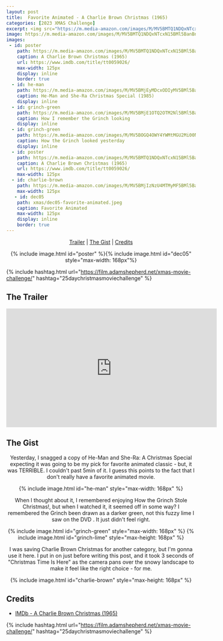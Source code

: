 ```yaml
---
layout: post
title:  Favorite Animated - A Charlie Brown Christmas (1965)
categories: [2023 XMAS Challenge]
excerpt: <img src="https://m.media-amazon.com/images/M/MV5BMTQ1NDQxNTcxN15BMl5BanBnXkFtZTgwNzY1Njc1MzE@._V1_FMjpg_UX351_.jpg" width="125px"/>
image: https://m.media-amazon.com/images/M/MV5BMTQ1NDQxNTcxN15BMl5BanBnXkFtZTgwNzY1Njc1MzE@._V1_FMjpg_UX351_.jpg
images:
 - id: poster
    path: https://m.media-amazon.com/images/M/MV5BMTQ1NDQxNTcxN15BMl5BanBnXkFtZTgwNzY1Njc1MzE@._V1_FMjpg_UX351_.jpg
    caption: A Charlie Brown Christmas (1965)
    url: https://www.imdb.com/title/tt0059026/
    max-width: 125px
    display: inline
    border: true
  - id: he-man
    path: https://m.media-amazon.com/images/M/MV5BMjEyMDcxODIyMV5BMl5BanBnXkFtZTcwOTkxODMzMQ@@._V1_FMjpg_UX376_.jpg
    caption: He-Man and She-Ra Christmas Special (1985)
    display: inline
  - id: grinch-green
    path: https://m.media-amazon.com/images/M/MV5BMjE1OTQ2OTM2Nl5BMl5BanBnXkFtZTcwMzA4MjAyMg@@._V1_FMjpg_UX480_.jpg
    caption: How I remember the Grinch looking
    display: inline
  - id: grinch-green
    path: https://m.media-amazon.com/images/M/MV5BOGQ4OWY4YWMtMGU2Mi00N2RhLTkxOTQtMTgyOGQzZmU2ZDYwXkEyXkFqcGdeQXVyMTIwODk1NTQ@._V1_FMjpg_UX1488_.jpg
    caption: How the Grinch looked yesterday
    display: inline
  - id: poster
    path: https://m.media-amazon.com/images/M/MV5BMTQ1NDQxNTcxN15BMl5BanBnXkFtZTgwNzY1Njc1MzE@._V1_FMjpg_UX351_.jpg
    caption: A Charlie Brown Christmas (1965)
    url: https://www.imdb.com/title/tt0059026/
    max-width: 125px
  - id: charlie-brown
    path: https://m.media-amazon.com/images/M/MV5BMjIzNzU4MTMyMF5BMl5BanBnXkFtZTcwMzYxMzcxNA@@._V1_FMjpg_UX640_.jpg
    max-width: 125px
   - id: dec05
    path: xmas/dec05-favorite-animated.jpeg
    caption: Favorite Animated
    max-width: 125px
    display: inline
    border: true
---
```


<div style="text-align: center">
  <p><a href="#the-trailer">Trailer</a> | <a href="#the-gist">The Gist</a> | <a href="#credits">Credits</a></p>
  <p>{% include image.html id="poster" %}{% include image.html id="dec05" style="max-width: 168px"%}</p>
</div>

{% include hashtag.html url="https://film.adamshepherd.net/xmas-movie-challenge/" hashtag="25daychristmasmoviechallenge" %}

## The Trailer 

<div style="text-align: center">
  <iframe width="560" height="315" src="https://www.youtube.com/embed/Rce3h1nmPs0?si=YlXjfFmWYbEdMpid" title="YouTube video player" frameborder="0" allow="accelerometer; autoplay; clipboard-write; encrypted-media; gyroscope; picture-in-picture; web-share" allowfullscreen></iframe>  
</div>

## The Gist

<div style="text-align: center">
  Yesterday, I snagged a copy of He-Man and She-Ra: A Christmas Special expecting it was going to be my pick for favorite animated classic - but, it was TERRIBLE. I couldn't past 5min of it. I guess this points to the fact that I don't really have a favorite animated movie. 

  {% include image.html id="he-man" style="max-width: 168px" %}

  When I thought about it, I remembered enjoying How the Grinch Stole Christmas!, but when I watched it, it seemed off in some way? I remembered the Grinch been drawn as a darker green, not this fuzzy lime I saw on the DVD . It just didn't feel right.

  {% include image.html id="grinch-green" style="max-width: 168px" %}
  {% include image.html id="grinch-lime" style="max-height: 168px" %}

  I was saving Charlie Brown Christmas for another category, but I'm gonna use it here. I put in on just before writing this post, and it took 3 seconds of "Christmas Time Is Here" as the camera pans over the snowy landscape to make it feel like the right choice - for me.
  
  {% include image.html id="charlie-brown" style="max-height: 168px" %}
</div>


## Credits

* [IMDb - A Charlie Brown Christmas (1965)](https://www.imdb.com/title/tt0059026/)


{% include hashtag.html url="https://film.adamshepherd.net/xmas-movie-challenge/" hashtag="25daychristmasmoviechallenge" %}

<p>&nbsp;</p>

